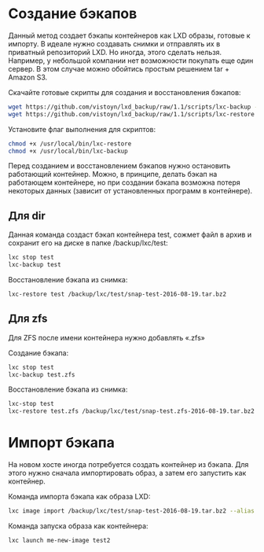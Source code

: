 # Создание бэкапов
Данный метод создает бэкапы контейнеров как LXD образы, готовые к импорту. В идеале нужно создавать снимки и отправлять их в приватный репозиторий LXD. Но иногда, этого сделать нельзя. Например, у небольшой компании нет возможности покупать еще один сервер. В этом случае можно обойтись простым решением tar + Amazon S3. 

Скачайте готовые скрипты для создания и восстановления бэкапов:

```bash
wget https://github.com/vistoyn/lxd_backup/raw/1.1/scripts/lxc-backup -O "/usr/local/bin/lxc-backup"
wget https://github.com/vistoyn/lxd_backup/raw/1.1/scripts/lxc-restore -O "/usr/local/bin/lxc-restore"
```
Установите флаг выполнения для скриптов:

```bash
chmod +x /usr/local/bin/lxc-restore
chmod +x /usr/local/bin/lxc-backup
```
Перед созданием и восстановлением бэкапов нужно остановить работающий контейнер. Можно, в принципе, делать бэкап на работающем контейнере, но при создании бэкапа возможна потеря некоторых данных (зависит от установленных программ в контейнере).

## Для dir

Данная команда создаст бэкап контейнера test, сожмет файл в архив и сохранит его на диске в папке /backup/lxc/test:

```bash
lxc stop test
lxc-backup test
```
Восстановление бэкапа из снимка:

```bash
lxc-restore test /backup/lxc/test/snap-test-2016-08-19.tar.bz2
```
## Для zfs
Для ZFS после имени контейнера нужно добавлять «.zfs»

Создание бэкапа:

```bash
lxc stop test
lxc-backup test.zfs
```

Восстановление бэкапа из снимка:
```bash
lxc-stop test
lxc-restore test.zfs /backup/lxc/test/snap-test.zfs-2016-08-19.tar.bz2
```
# Импорт бэкапа
На новом хосте иногда потребуется создать контейнер из бэкапа. Для этого нужно сначала импортировать образ, а затем его запустить как контейнер.

Команда импорта бэкапа как образа LXD:

```bash
lxc image import /backup/lxc/test/snap-test-2016-08-19.tar.bz2 --alias my-new-image
```
Команда запуска образа как контейнера:

```bash
lxc launch me-new-image test2
```
